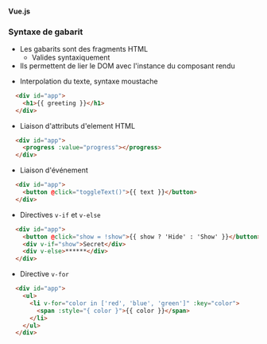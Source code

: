 #### Vue.js
### Syntaxe de gabarit

<div class="r-stack">

<div class="fragment fade-out" data-fragment-index="1">

* Les gabarits sont des fragments HTML
  * Valides syntaxiquement
* Ils permettent de lier le DOM avec l'instance du composant rendu

</div>

<div class="fragment fade-in-then-out" data-fragment-index="1">

* Interpolation du texte, syntaxe moustache

```html
  <div id="app">
    <h1>{{ greeting }}</h1>
  </div>
```

<div data-code-example="vue-moustache"></div>

</div>

<div class="fragment fade-in-then-out">

* Liaison d'attributs d'element HTML 

```html
  <div id="app">
    <progress :value="progress"></progress>
  </div>
```

<div data-code-example="vue-attribute-binding"></div>

</div>

<div class="fragment fade-in-then-out">

* Liaison d'événement

```html
  <div id="app">
    <button @click="toggleText()">{{ text }}</button>
  </div>
```

<div data-code-example="vue-event-binding"></div>

</div>

<div class="fragment fade-in-then-out">

* Directives `v-if` et `v-else`

```html
  <div id="app">
    <button @click="show = !show">{{ show ? 'Hide' : 'Show' }}</button>
    <div v-if="show">Secret</div>
    <div v-else>******</div>
  </div>
```

<div data-code-example="vue-if-else"></div>

</div>


<div class="fragment fade-in">

* Directive `v-for`

```html
  <div id="app">
    <ul>
      <li v-for="color in ['red', 'blue', 'green']" :key="color">
        <span :style="{ color }">{{ color }}</span>
      </li>
    </ul>
  </div>
```

<div data-code-example="vue-for"></div>

</div>

</div>

